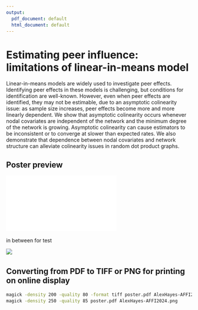 ```yaml
---
output:
  pdf_document: default
  html_document: default
---
```


# Estimating peer influence: limitations of linear-in-means model

Linear-in-means models are widely used to investigate peer effects. Identifying peer effects in these models is challenging, but conditions for identification are well-known. However, even when peer effects are identified, they may not be estimable, due to an asymptotic colinearity issue: as sample size increases, peer effects become more and more linearly dependent.  We show that asymptotic colinearity occurs whenever nodal covariates are independent of the network and the minimum degree of the network is growing. Asymptotic colinearity can cause estimators to be inconsistent or to converge at slower than expected rates. We also demonstrate that dependence between nodal covariates and network structure can alleviate colinearity issues in random dot product graphs.

## Poster preview

![](poster.pdf)

in between for test

![](poster.png)

## Converting from PDF to TIFF or PNG for printing on online display

```sh
magick -density 200 -quality 80 -format tiff poster.pdf AlexHayes-AFFI2024.tiff
magick -density 250 -quality 85 poster.pdf AlexHayes-AFFI2024.png
```